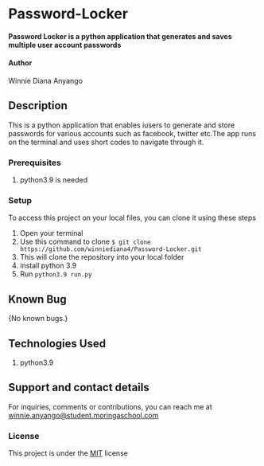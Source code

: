 # Password-Locker
#### Password Locker is a python application that generates and saves multiple user account passwords
#### Author
Winnie Diana Anyango
## Description
This is a python application that enables iusers to generate and store passwords for various accounts such as facebook, twitter etc.The app runs on the terminal and uses short codes to navigate through it.
### Prerequisites
1. python3.9 is needed
### Setup
To access this project on your local files, you can clone it using these steps
1. Open your terminal
1. Use this command to clone `$ git clone https://github.com/winniediana4/Password-Locker.git`
1. This will clone the repository into your local folder
1. install python 3.9
1. Run `python3.9 run.py`
## Known Bug
{No known bugs.}
## Technologies Used
1. python3.9
## Support and contact details
For inquiries, comments or contributions, you can reach me at winnie.anyango@student.moringaschool.com
### License
This project is under the [MIT](LICENSE) license